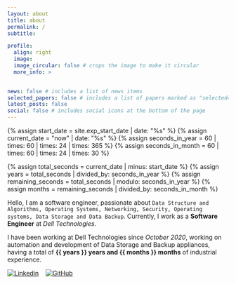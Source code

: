 ```yaml
---
layout: about
title: about
permalink: /
subtitle: 

profile:
  align: right
  image: 
  image_circular: false # crops the image to make it circular
  more_info: >
    

news: false # includes a list of news items
selected_papers: false # includes a list of papers marked as "selected={true}"
latest_posts: false
social: false # includes social icons at the bottom of the page
---
```


{% assign start_date = site.exp_start_date | date: "%s" %}
{% assign current_date = "now" | date: "%s" %}
{% assign seconds_in_year = 60 | times: 60 | times: 24 | times: 365 %}
{% assign seconds_in_month = 60 | times: 60 | times: 24 | times: 30 %}

{% assign total_seconds = current_date | minus: start_date %}
{% assign years = total_seconds | divided_by: seconds_in_year %}
{% assign remaining_seconds = total_seconds | modulo: seconds_in_year %}
{% assign months = remaining_seconds | divided_by: seconds_in_month %}

Hello, I am a software engineer, passionate about `Data Structure and Algorithms, Operating Systems, Networking, Security, Operating systems, Data Storage and Data Backup`. Currently, I work as a __Software Engineer__ at *Dell Technologies*.

I have been working at Dell Technologies since *October 2020*, working on automation and development of Data Storage and Backup appliances, having a total of **{{ years }} years and {{ months }} months** of industrial experience.

[![Linkedin](https://img.shields.io/badge/LinkedIn-0077B5?style=for-the-badge&logo=linkedin&logoColor=white)](https://www.linkedin.com/in/oapatil/)
&nbsp;&nbsp;
[![GitHub](https://img.shields.io/badge/GitHub-100000?style=for-the-badge&logo=github&logoColor=white)](https://github.com/phileinsophos)
